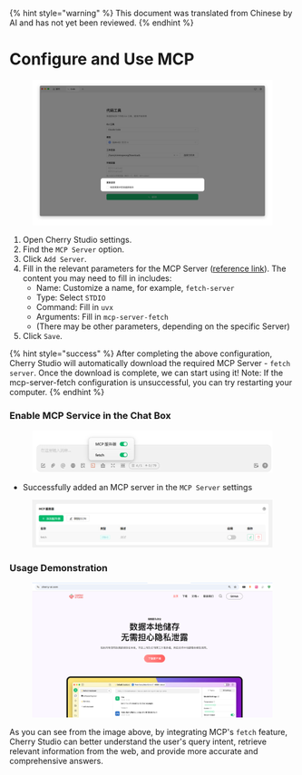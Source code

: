 
{% hint style="warning" %}
This document was translated from Chinese by AI and has not yet been reviewed.
{% endhint %}

# Configure and Use MCP

<figure><img src="../../.gitbook/assets/image (8).png" alt=""><figcaption></figcaption></figure>

1. Open Cherry Studio settings.
2. Find the `MCP Server` option.
3. Click `Add Server`.
4. Fill in the relevant parameters for the MCP Server ([reference link](https://github.com/modelcontextprotocol/servers/tree/main/src/fetch)). The content you may need to fill in includes:
   * Name: Customize a name, for example, `fetch-server`
   * Type: Select `STDIO`
   * Command: Fill in `uvx`
   * Arguments: Fill in `mcp-server-fetch`
   * (There may be other parameters, depending on the specific Server)
5. Click `Save`.

{% hint style="success" %}
After completing the above configuration, Cherry Studio will automatically download the required MCP Server - `fetch server`. Once the download is complete, we can start using it! Note: If the mcp-server-fetch configuration is unsuccessful, you can try restarting your computer.
{% endhint %}

### Enable MCP Service in the Chat Box

<figure><img src="../../.gitbook/assets/MCP-输入框按钮示例.png" alt=""><figcaption></figcaption></figure>

* Successfully added an MCP server in the `MCP Server` settings

<figure><img src="../../.gitbook/assets/MCP服务器示例.png" alt=""><figcaption></figcaption></figure>

### **Usage Demonstration**

<figure><img src="../../.gitbook/assets/image (1) (1).png" alt=""><figcaption></figcaption></figure>

As you can see from the image above, by integrating MCP's `fetch` feature, Cherry Studio can better understand the user's query intent, retrieve relevant information from the web, and provide more accurate and comprehensive answers.
